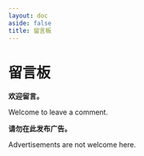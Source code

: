 ```yaml
---
layout: doc
aside: false
title: 留言板
---
```


# 留言板

**欢迎留言。**

Welcome to leave a comment.

**请勿在此发布广告。**

Advertisements are not welcome here.
